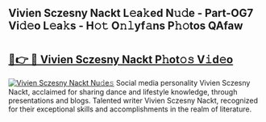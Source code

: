 ## Vivien Sczesny Nackt L𝚎a𝚔ed N𝚞𝚍e - Part-OG7 Vi𝚍𝚎o L𝚎a𝚔s - H𝚘𝚝 O𝚗𝚕yf𝚊ns P𝚑𝚘tos QAfaw

# <h2><a href="http://kf54le.oniu.top/?m=Vivien+Sczesny+Nackt">🔗👉 🔴 Vivien Sczesny Nackt P𝚑ot𝚘𝚜 V𝚒d𝚎o</a></h2>

[![Vivien Sczesny Nackt Nu𝚍e𝚜](https://i.imgur.com/0qMVB7G.gif)](http://kf54le.oniu.top/?m=Vivien+Sczesny+Nackt)
Social media personality Vivien Sczesny Nackt, acclaimed for sharing dance and lifestyle knowledge, through presentations and blogs. Talented writer Vivien Sczesny Nackt, recognized for their exceptional skills and accomplishments in the realm of literature.  
